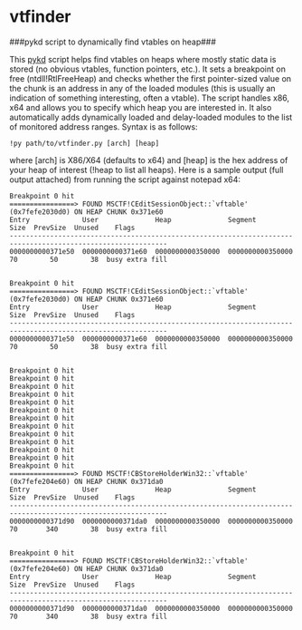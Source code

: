 vtfinder
========

###pykd script to dynamically find vtables on heap###

This [pykd](https://pykd.codeplex.com) script helps find vtables on heaps where mostly static data is stored
(no obvious vtables, function pointers, etc.). It sets a breakpoint on free (ntdll!RtlFreeHeap) and checks
whether the first pointer-sized value on the chunk is an address in any of the loaded modules (this is usually
an indication of something interesting, often a vtable). The script handles x86, x64 and allows you to specify
which heap you are interested in. It also automatically adds dynamically loaded and delay-loaded modules to the
list of monitored address ranges. Syntax is as follows:

```
!py path/to/vtfinder.py [arch] [heap]
```
where [arch] is X86/X64 (defaults to x64) and [heap] is the hex address of your heap of interest
(!heap to list all heaps). Here is a sample output (full output attached) from running the script
against notepad x64:

```
Breakpoint 0 hit
================> FOUND MSCTF!CEditSessionObject::`vftable' (0x7fefe2030d0) ON HEAP CHUNK 0x371e60
Entry             User              Heap              Segment               Size  PrevSize  Unused    Flags
-------------------------------------------------------------------------------------------------------------
0000000000371e50  0000000000371e60  0000000000350000  0000000000350000        70        50        38  busy extra fill


Breakpoint 0 hit
================> FOUND MSCTF!CEditSessionObject::`vftable' (0x7fefe2030d0) ON HEAP CHUNK 0x371e60
Entry             User              Heap              Segment               Size  PrevSize  Unused    Flags
-------------------------------------------------------------------------------------------------------------
0000000000371e50  0000000000371e60  0000000000350000  0000000000350000        70        50        38  busy extra fill


Breakpoint 0 hit
Breakpoint 0 hit
Breakpoint 0 hit
Breakpoint 0 hit
Breakpoint 0 hit
Breakpoint 0 hit
Breakpoint 0 hit
Breakpoint 0 hit
Breakpoint 0 hit
Breakpoint 0 hit
Breakpoint 0 hit
Breakpoint 0 hit
Breakpoint 0 hit
================> FOUND MSCTF!CBStoreHolderWin32::`vftable' (0x7fefe204e60) ON HEAP CHUNK 0x371da0
Entry             User              Heap              Segment               Size  PrevSize  Unused    Flags
-------------------------------------------------------------------------------------------------------------
0000000000371d90  0000000000371da0  0000000000350000  0000000000350000        70       340        38  busy extra fill


Breakpoint 0 hit
================> FOUND MSCTF!CBStoreHolderWin32::`vftable' (0x7fefe204e60) ON HEAP CHUNK 0x371da0
Entry             User              Heap              Segment               Size  PrevSize  Unused    Flags
-------------------------------------------------------------------------------------------------------------
0000000000371d90  0000000000371da0  0000000000350000  0000000000350000        70       340        38  busy extra fill
```
